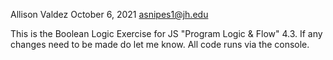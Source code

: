 Allison Valdez
October 6, 2021
asnipes1@jh.edu

This is the Boolean Logic Exercise for JS "Program Logic & Flow" 4.3. If any changes need to be made do let me know. All code runs via the console.